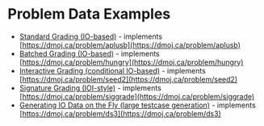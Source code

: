 # Problem Data Examples
- [Standard Grading (IO-based)](https://github.com/DMOJ/docs/tree/master/problem_examples/standard/aplusb) - implements [https://dmoj.ca/problem/aplusb](https://dmoj.ca/problem/aplusb)
- [Batched Grading (IO-based)](https://github.com/DMOJ/docs/tree/master/problem_examples/batched/hungry) - implements [https://dmoj.ca/problem/hungry](https://dmoj.ca/problem/hungry)
- [Interactive Grading (conditional IO-based)](https://github.com/DMOJ/docs/tree/master/problem_examples/interactive/seed2) - implements [https://dmoj.ca/problem/seed2](https://dmoj.ca/problem/seed2)
- [Signature Grading (IOI-style)](https://github.com/DMOJ/docs/tree/master/problem_examples/signature/siggrade) - implements [https://dmoj.ca/problem/siggrade](https://dmoj.ca/problem/siggrade)
- [Generating IO Data on the Fly (large testcase generation)](https://github.com/DMOJ/docs/tree/master/problem_examples/generator/ds3) - implements [https://dmoj.ca/problem/ds3](https://dmoj.ca/problem/ds3)
